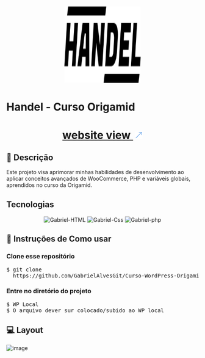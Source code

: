 <h1 align="center" >
  <img src="./img/handel.svg" width="200" height="200"  >
</h1>

# Handel - Curso Origamid

<h1 align="center">
  <a href="https://handell-gabriel.wuaze.com/">website view <img src="./img/icons/iconAcimaDireitaBlue.png" alt="Imagem/Icone seta a direita blue" style="width: 20px; height: 20px; margin-left: 5px;"></a>
</h1>

## 📖 Descrição

Este projeto visa aprimorar minhas habilidades de desenvolvimento ao aplicar conceitos avançados de WooCommerce, PHP e variáveis globais, aprendidos no curso da Origamid.

<!-- Tecnologias utilizadas no projeto -->

## Tecnologias

<div align="center">
    <img  align="center" alt="Gabriel-HTML" height="45" width="55" src="https://cdn.jsdelivr.net/gh/devicons/devicon/icons/html5/html5-original-wordmark.svg">
    <img align="center" alt="Gabriel-Css" height="45" width="55" src="https://img.jsdelivr.com/github.com/sass.png">
    <img align="center" alt="Gabriel-php" height="45" width="55" src="https://cdn.jsdelivr.net/npm/@programming-languages-logos/php@0.0.0/php_256x256.png">
</div>

## 🔎 Instruções de Como usar

### Clone esse repositório

<pre>
$ git clone 
  https://github.com/GabrielAlvesGit/Curso-WordPress-Origamid-Handel.git
</pre>

### Entre no diretório do projeto

<pre>
$ WP Local
$ O arquivo dever sur colocado/subido ao WP local
</pre>

## 💻 Layout

![image](https://github.com/GabrielAlvesGit/Curso-WordPress-Origamid-Handel/assets/102634725/1f8e39cd-f784-4234-aaf9-bdb5b4ccb090)

